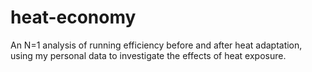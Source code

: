 # heat-economy
 An N=1 analysis of running efficiency before and after heat adaptation, using my personal data to investigate the effects of heat exposure.
